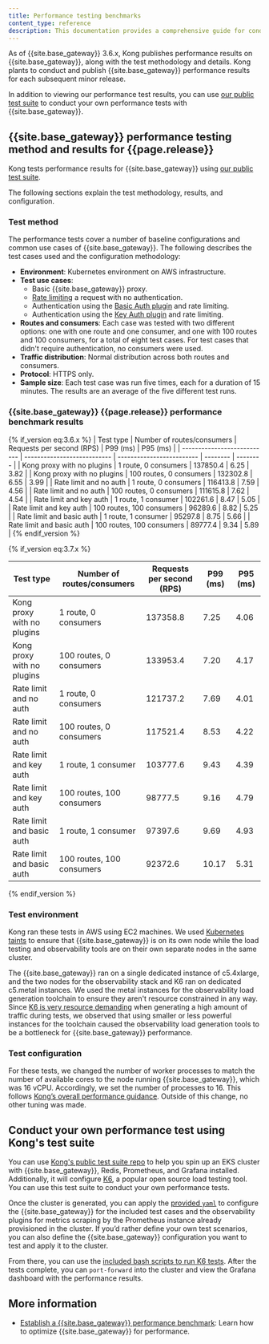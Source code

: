 ```yaml
---
title: Performance testing benchmarks
content_type: reference
description: This documentation provides a comprehensive guide for conducting Kong Gateway performance testing using Kong's test suite, including Kong's own benchmark for the current version.
---
```


As of {{site.base_gateway}} 3.6.x, Kong publishes performance results on {{site.base_gateway}}, along with the test methodology and details. 
Kong plants to conduct and publish {{site.base_gateway}} performance results for each subsequent minor release.

In addition to viewing our performance test results, you can use [our public test suite](https://github.com/Kong/kong-gateway-performance-benchmark/tree/main) to conduct your own performance tests with {{site.base_gateway}}.

## {{site.base_gateway}} performance testing method and results for {{page.release}}

Kong tests performance results for {{site.base_gateway}} using [our public test suite](https://github.com/Kong/kong-gateway-performance-benchmark/tree/main).

The following sections explain the test methodology, results, and configuration.  

### Test method

The performance tests cover a number of baseline configurations and common use cases of {{site.base_gateway}}. The following describes the test cases used and the configuration methodology: 

* **Environment**: Kubernetes environment on AWS infrastructure.
* **Test use cases**: 
    * Basic {{site.base_gateway}} proxy.
    * [Rate limiting](/hub/kong-inc/rate-limiting/) a request with no authentication.
    * Authentication using the [Basic Auth plugin](/hub/kong-inc/basic-auth/) and rate limiting.
    * Authentication using the [Key Auth plugin](/hub/kong-inc/key-auth/) and rate limiting.
* **Routes and consumers**: Each case was tested with two different options: one with one route and one consumer, and one with 100 routes and 100 consumers, for a total of eight test cases. For test cases that didn't require authentication, no consumers were used.
* **Traffic distribution**: Normal distribution across both routes and consumers.
* **Protocol**: HTTPS only.
* **Sample size**: Each test case was run five times, each for a duration of 15 minutes. The results are an average of the five different test runs.

### {{site.base_gateway}} {{page.release}} performance benchmark results

{% if_version eq:3.6.x %}
| Test type                   | Number of routes/consumers  | Requests per second (RPS) | P99 (ms) | P95 (ms) |
| --------------------------- | --------------------------- | ------------------------- | -------- | -------- |
| Kong proxy with no plugins  | 1 route, 0 consumers       | 137850.4                  | 6.25     | 3.82     |
| Kong proxy with no plugins  | 100 routes, 0 consumers    | 132302.8                  | 6.55     | 3.99     |
| Rate limit and no auth      | 1 route, 0 consumers       | 116413.8                  | 7.59     | 4.56     |
| Rate limit and no auth      | 100 routes, 0 consumers    | 111615.8                  | 7.62     | 4.54     |
| Rate limit and key auth     | 1 route, 1 consumer         | 102261.6                  | 8.47     | 5.05     |
| Rate limit and key auth     | 100 routes, 100 consumers   | 96289.6                   | 8.82     | 5.25     |
| Rate limit and basic auth   | 1 route, 1 consumer         | 95297.8                   | 8.75     | 5.66     |
| Rate limit and basic auth   | 100 routes, 100 consumers   | 89777.4                   | 9.34     | 5.89     |
{% endif_version %}

{% if_version eq:3.7.x %}

| Test type                   | Number of routes/consumers  | Requests per second (RPS) | P99 (ms) | P95 (ms) |
| --------------------------- | --------------------------- | ------------------------- | -------- | -------- |
| Kong proxy with no plugins  | 1 route, 0 consumers       | 137358.8                  | 7.25     | 4.06     |
| Kong proxy with no plugins  | 100 routes, 0 consumers    | 133953.4                  | 7.20     | 4.17     |
| Rate limit and no auth      | 1 route, 0 consumers       | 121737.2                  | 7.69     | 4.01     |
| Rate limit and no auth      | 100 routes, 0 consumers    | 117521.4                  | 8.53     | 4.22     |
| Rate limit and key auth     | 1 route, 1 consumer         | 103777.6                  | 9.43     | 4.39     |
| Rate limit and key auth     | 100 routes, 100 consumers   | 98777.5                   | 9.16     | 4.79     |
| Rate limit and basic auth   | 1 route, 1 consumer         | 97397.6                   | 9.69     | 4.93     |
| Rate limit and basic auth   | 100 routes, 100 consumers   | 92372.6                   | 10.17    | 5.31     |
{% endif_version %}


### Test environment

Kong ran these tests in AWS using EC2 machines. We used [Kubernetes taints](https://kubernetes.io/docs/concepts/scheduling-eviction/taint-and-toleration/) to ensure that {{site.base_gateway}} is on its own node while the load testing and observability tools are on their own separate nodes in the same cluster.

The {{site.base_gateway}} ran on a single dedicated instance of c5.4xlarge, and the two nodes for the observability stack and K6 ran on dedicated c5.metal instances. We used the metal instances for the observability load generation toolchain to ensure they aren't resource constrained in any way. Since [K6 is very resource demanding](https://k6.io/docs/testing-guides/running-large-tests/#hardware-considerations) when generating a high amount of traffic during tests, we observed that using smaller or less powerful instances for the toolchain caused the observability load generation tools to be a bottleneck for {{site.base_gateway}} performance.

### Test configuration

For these tests, we changed the number of worker processes to match the number of available cores to the node running {{site.base_gateway}}, which was 16 vCPU. Accordingly, we set the number of processes to 16. This follows [Kong’s overall performance guidance](/gateway/latest/production/sizing-guidelines/). Outside of this change, no other tuning was made.

## Conduct your own performance test using Kong's test suite

You can use [Kong's public test suite repo](https://github.com/Kong/kong-gateway-performance-benchmark/tree/main) to help you spin up an EKS cluster with {{site.base_gateway}}, Redis, Prometheus, and Grafana installed. Additionally, it will configure [K6](https://k6.io/), a popular open source load testing tool. You can use this test suite to conduct your own performance tests.

Once the cluster is generated, you can apply the [provided `yaml`](https://github.com/Kong/kong-gateway-performance-benchmark/tree/main/deploy-k8s-resources/kong_helm) to configure the {{site.base_gateway}} for the included test cases and the observability plugins for metrics scraping by the Prometheus instance already provisioned in the cluster. If you’d rather define your own test scenarios, you can also define the {{site.base_gateway}} configuration you want to test and apply it to the cluster.

From there, you can use the [included bash scripts to run K6 tests](https://github.com/Kong/kong-gateway-performance-benchmark/tree/main/deploy-k8s-resources/k6_tests). After the tests complete, you can `port-forward` into the cluster and view the Grafana dashboard with the performance results.

## More information
* [Establish a {{site.base_gateway}} performance benchmark](/gateway/{{page.release}}/production/performance/benchmark): Learn how to optimize {{site.base_gateway}} for performance.


